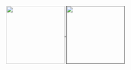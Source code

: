 <a href="#">
  <img height=160 align="center" src="https://github-readme-stats.vercel.app/api?username=earies&theme=dracula&show_icons=true&include_all_commits=true)" />
</a>

<a href="">
  <img height=160 align="center" src="https://github-readme-streak-stats-eight.vercel.app/?user=earies&theme=dracula&hide_border=false" />
</a>
